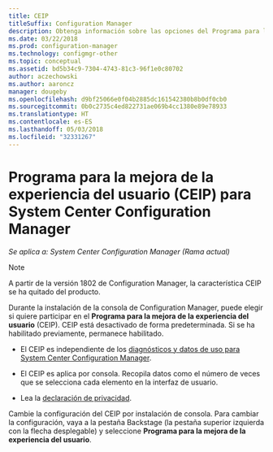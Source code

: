 ```yaml
---
title: CEIP
titleSuffix: Configuration Manager
description: Obtenga información sobre las opciones del Programa para la mejora de la experiencia del usuario
ms.date: 03/22/2018
ms.prod: configuration-manager
ms.technology: configmgr-other
ms.topic: conceptual
ms.assetid: bd5b34c9-7304-4743-81c3-96f1e0c80702
author: aczechowski
ms.author: aaroncz
manager: dougeby
ms.openlocfilehash: d9bf25066e0f04b2885dc161542380b8b0df0cb0
ms.sourcegitcommit: 0b0c2735c4ed822731ae069b4cc1380e89e78933
ms.translationtype: HT
ms.contentlocale: es-ES
ms.lasthandoff: 05/03/2018
ms.locfileid: "32331267"
---
```

# <a name="customer-experience-improvement-program-ceip-for-system-center-configuration-manager"></a>Programa para la mejora de la experiencia del usuario (CEIP) para System Center Configuration Manager

*Se aplica a: System Center Configuration Manager (Rama actual)*

> [!Note]  
> A partir de la versión 1802 de Configuration Manager, la característica CEIP se ha quitado del producto.

Durante la instalación de la consola de Configuration Manager, puede elegir si quiere participar en el **Programa para la mejora de la experiencia del usuario** (CEIP). CEIP está desactivado de forma predeterminada. Si se ha habilitado previamente, permanece habilitado.  

-   El CEIP es independiente de los [diagnósticos y datos de uso para System Center Configuration Manager](../../../core/plan-design/diagnostics/diagnostics-and-usage-data.md).  

-   El CEIP es aplica por consola. Recopila datos como el número de veces que se selecciona cada elemento en la interfaz de usuario.  

-   Lea la [declaración de privacidad](https://privacy.microsoft.com/privacystatement).  

Cambie la configuración del CEIP por instalación de consola. Para cambiar la configuración, vaya a la pestaña Backstage (la pestaña superior izquierda con la flecha desplegable) y seleccione **Programa para la mejora de la experiencia del usuario**.  

